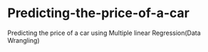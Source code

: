 # Predicting-the-price-of-a-car
Predicting the price of a car using Multiple linear Regression(Data Wrangling)
